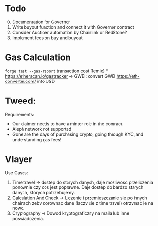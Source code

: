 # Todo

0. Documentation for Governor
1. Write buyout function and connect it with Governor contract
2. Consider Auctioer automation by Chainlink or RedStone?
3. Implement fees on buy and buyout

# Gas Calculation

`forge test --gas-report`
transaction cost(Remix) \* https://etherscan.io/gastracker -> GWEI: convert GWEI https://eth-converter.com/ into USD

# Tweed:

Requirements:

-   Our claimer needs to have a minter role in the contract.
-   Aleph network not supported
-   Gone are the days of purchasing crypto, going through KYC, and understanding gas fees!

# Vlayer

Use Cases:

1. Time travel -> dostep do starych danych, daje mozliwosc przeliczenia ponownie czy cos jest poprawne. Daje dostep do bardzo starych danych, ktorych potrzebujemy.
2. Calculation And Check -> Liczenie i przemieszczanie sie po innych chainach zeby porownac dane (laczy sie z time travel) otrzymac je na nowo.
3. Cryptography -> Dowod kryptograficzny na maila lub inne poswiadczenia.
